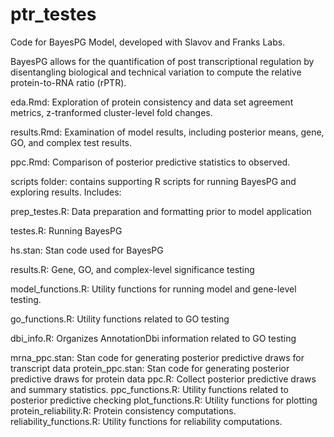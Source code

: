 # ptr_testes
Code for BayesPG Model, developed with Slavov and Franks Labs.

BayesPG allows for the quantification of post transcriptional regulation by disentangling biological and technical variation to compute the relative protein-to-RNA ratio (rPTR). 

eda.Rmd: Exploration of protein consistency and data set agreement metrics, z-tranformed cluster-level fold changes.

results.Rmd: Examination of model results, including posterior means, gene, GO, and complex test results. 

ppc.Rmd: Comparison of posterior predictive statistics to observed.

scripts folder: contains supporting R scripts for running BayesPG and exploring results. Includes:

  prep_testes.R: Data preparation and formatting prior to model application
  
  testes.R: Running BayesPG
  
  hs.stan: Stan code used for BayesPG
  
  results.R: Gene, GO, and complex-level significance testing
  
  model_functions.R: Utility functions for running model and gene-level testing.
  
  go_functions.R: Utility functions related to GO testing 
  
  dbi_info.R: Organizes AnnotationDbi information related to GO testing
  
  mrna_ppc.stan: Stan code for generating posterior predictive draws for transcript data
  protein_ppc.stan: Stan code for generating posterior predictive draws for protein data
  ppc.R: Collect posterior predictive draws and summary statistics.
  ppc_functions.R: Utility functions related to posterior predictive checking
  plot_functions.R: Utility functions for plotting
  protein_reliability.R: Protein consistency computations.
  reliability_functions.R: Utility functions for reliability computations.
